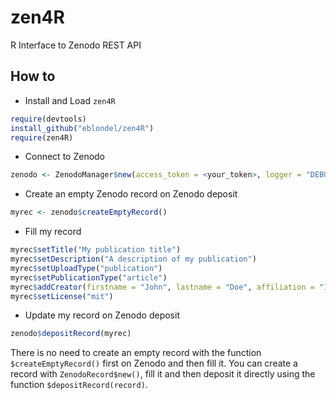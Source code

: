 # zen4R

R Interface to Zenodo REST API

## How to

* Install and Load ``zen4R``

```r
require(devtools)
install_github("eblondel/zen4R")
require(zen4R)
```

* Connect to Zenodo

```r
zenodo <- ZenodoManager$new(access_token = <your_token>, logger = "DEBUG")
```

* Create an empty Zenodo record on Zenodo deposit

```r
myrec <- zenodo$createEmptyRecord()
```

* Fill my record

```r
myrec$setTitle("My publication title")
myrec$setDescription("A description of my publication")
myrec$setUploadType("publication")
myrec$setPublicationType("article")
myrec$addCreator(firstname = "John", lastname = "Doe", affiliation = "Independent")
myrec$setLicense("mit")
```

* Update my record on Zenodo deposit

```r
zenodo$depositRecord(myrec)
```

There is no need to create an empty record with the function ``$createEmptyRecord()``
first on Zenodo and then fill it. You can create a record with ``ZenodoRecord$new()``,
fill it and then deposit it directly using the function ``$depositRecord(record)``.

